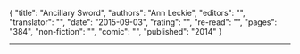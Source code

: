 {
"title": "Ancillary Sword",
"authors": "Ann Leckie",
"editors": "",
"translator": "",
"date": "2015-09-03",
"rating": "",
"re-read": "",
"pages": "384",
"non-fiction": "",
"comic": "",
"published": "2014"
}

---
